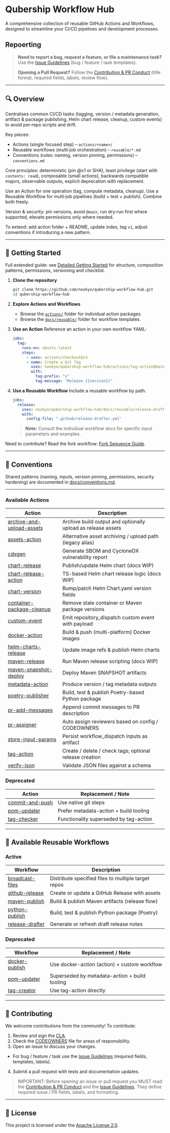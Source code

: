 # Qubership Workflow Hub

A comprehensive collection of reusable GitHub Actions and Workflows, designed to streamline your CI/CD pipelines and development processes.


## Repoerting

> **Need to report a bug, request a feature, or file a maintenance task?** Use the <u>[Issue Guidelines](docs/issue-guidelines.md)</u> (bug / feature / task templates).
>
> **Opening a Pull Request?** Follow the <u>[Contribution & PR Conduct](docs/code-of-conduct-prs.md)</u> (title format, required fields, labels, review flow).

---

## 🔍 Overview
Centralises common CI/CD tasks (tagging, version / metadata generation, artifact & package publishing, Helm chart release, cleanup, custom events) to avoid per‑repo scripts and drift.

Key pieces:
- Actions (single focused step) – `actions/<name>/`
- Reusable workflows (multi‑job orchestration) – `reusable/*.md`
- Conventions (rules: naming, version pinning, permissions) – `conventions.md`

Core principles: deterministic (pin @v1 or SHA), least privilege (start with `contents: read`), composable (small actions), backwards compatible majors, observable outputs, explicit deprecation with replacement.

Use an Action for one operation (tag, compute metadata, cleanup). Use a Reusable Workflow for multi‑job pipelines (build + test + publish). Combine both freely.

Version & security: pin versions, avoid `@main`, run dry‑run first where supported, elevate permissions only where needed.

To extend: add action folder + README, update index, tag `v1`, adjust conventions if introducing a new pattern.

---

## 🚀 Getting Started
Full extended guide: see [Detailed Getting Started](docs/getting-started.md) for structure, composition patterns, permissions, versioning and checklist.

1. **Clone the repository**
   ```bash
   git clone https://github.com/nookyo/qubership-workflow-hub.git
   cd qubership-workflow-hub
   ```

2. **Explore Actions and Workflows**
   - Browse the [`actions/`](actions/) folder for individual action packages.
   - Browse the [`docs/reusable/`](docs/reusable/) folder for workflow templates.

3. **Use an Action**
   Reference an action in your own workflow YAML:
   ```yaml
   jobs:
     tag:
       runs-on: ubuntu-latest
       steps:
         - uses: actions/checkout@v3
         - name: Create a Git Tag
           uses: nookyo/qubership-workflow-hub/actions/tag-action@main
           with:
             tag-prefix: "v"
             tag-message: "Release {{version}}"
   ```

4. **Use a Reusable Workflow**
   Include a reusable workflow by path:
   ```yaml
   jobs:
     release:
       uses: nookyo/qubership-workflow-hub/docs/reusable/release-drafter.md@main
       with:
         config-file: ".github/release-drafter.yml"
   ```
   > **Note:** Consult the individual workflow docs for specific input parameters and examples.

  Need to contribute? Read the fork workflow: [Fork Sequence Guide](docs/fork-sequence.md).

  ---
  ## 📘 Conventions
  Shared patterns (naming, inputs, version pinning, permissions, security hardening) are documented in [docs/conventions.md](docs/conventions.md).

---

### Available Actions
| Action | Description |
|--------|-------------|
| [archive-and-upload-assets](actions/archive-and-upload-assets/README.md) | Archive build output and optionally upload as release assets |
| [assets-action](actions/assets-action/README.md) | Alternative asset archiving / upload path (legacy alias) |
| [cdxgen](actions/cdxgen/README.md) | Generate SBOM and CycloneDX vulnerability report |
| [chart-release](actions/chart-release/README.md) | Publish/update Helm chart (docs WIP) |
| [chart-release-action](actions/chart-release-action/README.md) | TS-based Helm chart release logic (docs WIP) |
| [chart-version](actions/chart-version/README.md) | Bump/patch Helm Chart.yaml version fields |
| [container-package-cleanup](actions/container-package-cleanup/README.md) | Remove stale container or Maven package versions |
| [custom-event](actions/custom-event/README.md) | Emit repository_dispatch custom event with payload |
| [docker-action](actions/docker-action/README.md) | Build & push (multi-platform) Docker images |
| [helm-charts-release](actions/helm-charts-release/README.md) | Update image refs & publish Helm charts |
| [maven-release](actions/maven-release/README.md) | Run Maven release scripting (docs WIP) |
| [maven-snapshot-deploy](actions/maven-snapshot-deploy/README.md) | Deploy Maven SNAPSHOT artifacts |
| [metadata-action](actions/metadata-action/README.md) | Produce version / tag metadata outputs |
| [poetry-publisher](actions/poetry-publisher/README.md) | Build, test & publish Poetry-based Python package |
| [pr-add-messages](actions/pr-add-messages/README.md) | Append commit messages to PR description |
| [pr-assigner](actions/pr-assigner/README.md) | Auto assign reviewers based on config / CODEOWNERS |
| [store-input-params](actions/store-input-params/README.md) | Persist workflow_dispatch inputs as artifact |
| [tag-action](actions/tag-action/README.md) | Create / delete / check tags; optional release creation |
| [verify-json](actions/verify-json/README.md) | Validate JSON files against a schema |

### Deprecated
| Action | Replacement / Note |
|--------|--------------------|
| [commit-and-push](actions/commit-and-push/README.md) | Use native git steps |
| [pom-updater](actions/pom-updater/README.md) | Prefer metadata-action + build tooling |
| [tag-checker](actions/tag-checker/README.md) | Functionality superseded by tag-action |

---

## 🔄 Available Reusable Workflows

### Active
| Workflow | Description |
|----------|-------------|
| [broadcast-files](docs/reusable/broadcast-files.md) | Distribute specified files to multiple target repos |
| [github-release](docs/reusable/github-release.md) | Create or update a GitHub Release with assets |
| [maven-publish](docs/reusable/maven-publish.md) | Build & publish Maven artifacts (release flow) |
| [python-publish](docs/reusable/python-publish.md) | Build, test & publish Python package (Poetry) |
| [release-drafter](docs/reusable/release-drafter.md) | Generate or refresh draft release notes |

### Deprecated
| Workflow | Replacement / Note |
|----------|--------------------|
| [docker-publish](docs/reusable/docker-publish.md) | Use docker-action (action) + custom workflow |
| [pom-updater](docs/reusable/pom-updater.md) | Superseded by metadata-action + build tooling |
| [tag-creator](docs/reusable/tag-creator.md) | Use tag-action directly |

---

## 🤝 Contributing

We welcome contributions from the community! To contribute:

1. Review and sign the [CLA](CLA/cla.md).
2. Check the [CODEOWNERS](CODEOWNERS) file for areas of responsibility.
3. Open an issue to discuss your changes.
  - For bug / feature / task use the <u>[Issue Guidelines](docs/issue-guidelines.md)</u> (required fields, templates, labels).
4. Submit a pull request with tests and documentation updates.

> IMPORTANT: Before opening an issue or pull request you MUST read the <u>[Contribution & PR Conduct](docs/code-of-conduct-prs.md)</u> and the <u>[Issue Guidelines](docs/issue-guidelines.md)</u>. They define required issue / PR fields, labels, and formatting.

---

## 📄 License

This project is licensed under the [Apache License 2.0](LICENSE).
